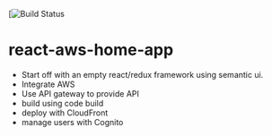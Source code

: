 [![Build Status](https://codebuild.us-east-2.amazonaws.com/badges?uuid=eyJlbmNyeXB0ZWREYXRhIjoidzloNjA0SlQ2N2I4SG4zNmRXRDNCREt1K0trUStKMjk4WUNRd0Q4Sk9GV0FwQ1NMb09FS3k1akliV0w0dGlOT0tEVlAxbFgwa1luQVdkYndmWnlIRGZJPSIsIml2UGFyYW1ldGVyU3BlYyI6Ikg0S2VkQWVYMVdMMnB3N3YiLCJtYXRlcmlhbFNldFNlcmlhbCI6MX0%3D&branch=master)


# react-aws-home-app

-   Start off with an empty react/redux framework using semantic ui.
-   Integrate AWS
-   Use API gateway to provide API
-   build using code build
-   deploy with CloudFront
-   manage users with Cognito
